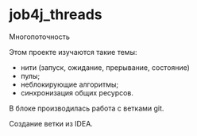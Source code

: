 # job4j_threads

Многопоточность

Этом проекте изучаются такие темы:
- нити (запуск, ожидание, прерывание, состояние)
- пулы;
- неблокирующие алгоритмы;
- синхронизация общих ресурсов.

В блоке производилась работа с ветками git.

Создание ветки из IDEA.
